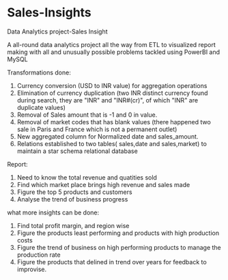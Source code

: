 # Sales-Insights
Data Analytics project-Sales Insight

A all-round data analytics project all the way from ETL to visualized report making with all and unusually possible problems tackled using PowerBI and MySQL

Transformations done:
  1. Currency conversion (USD to INR value) for aggregation operations
  2. Elimination of currency duplication (two INR distinct currency found during search, they are "INR" and "INR#(cr)", of which "INR" are duplicate values)
  3. Removal of Sales amount that is -1 and 0 in value.
  4. Removal of market codes that has blank values (there happened two sale in Paris and France which is not a permanent outlet)
  5. New aggregated column for Normalized date and sales_amount.
  6. Relations established to two tables( sales,date and sales,market) to maintain a star schema relational database

Report:
  1. Need to know the total revenue and quatities sold
  2. Find which market place brings high revenue and sales made
  3. Figure the top 5 products and customers
  4. Analyse the trend of business progress

what more insights can be done:
  1. Find total profit margin, and region wise
  2. Figure the products least performing and products with high production costs
  3. Figure the trend of business on high performing products to manage the production rate
  4. Figure the products that delined in trend over years for feedback to improvise.
  

